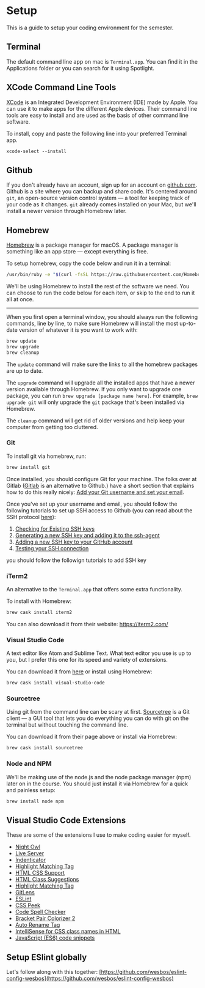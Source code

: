 # Setup

This is a guide to setup your coding environment for the semester. 

## Terminal

The default command line app on mac is `Terminal.app`. You can find it in the Applications folder or you can search for it using Spotlight.

## XCode Command Line Tools

[XCode](https://developer.apple.com/xcode/) is an Integrated Development Environment (IDE) made by Apple. You can use it to make apps for the different Apple devices. Their command line tools are easy to install and are used as the basis of other command line software.

To install, copy and paste the following line into your preferred Terminal app.

```html
xcode-select --install
```

## Github

If you don't already have an account, sign up for an account on [github.com](https://github.com/). Github is a site where you can backup and share code. It's centered around `git`, an open-source version control system &mdash; a tool for keeping track of your code as it changes. `git` already comes installed on your Mac, but we'll install a newer version through Homebrew later.

## Homebrew

[Homebrew](https://brew.sh/) is a package manager for macOS. A package manager is something like an app store &mdash; except everything is free.

To setup homebrew, copy the code below and run it in a terminal:

```bash
/usr/bin/ruby -e "$(curl -fsSL https://raw.githubusercontent.com/Homebrew/install/master/install)"
```

We'll be using Homebrew to install the rest of the software we need. You can choose to run the code below for each item, or skip to the end to run it all at once. 

---

When you first open a terminal window, you should always run the following commands, line by line, to make sure Homebrew will install the most up-to-date version of whatever it is you want to work with:

```bash
brew update
brew upgrade
brew cleanup
```

The `update` command will make sure the links to all the homebrew packages are up to date.

The `upgrade` command will upgrade all the installed apps that have a newer version available through Homebrew. If you only want to upgrade one package, you can run `brew upgrade [package name here]`. For example, `brew upgrade git` will only upgrade the `git` package that's been installed via Homebrew.

The `cleanup` command will get rid of older versions and help keep your computer from getting too cluttered.

### Git

To install git via homebrew, run:

```bash
brew install git
```

Once installed, you should configure Git for your machine. The folks over at Gitlab ([Gitlab](https://about.gitlab.com/) is an alternative to Github.) have a short section that explains how to do this really nicely: [Add your Git username and set your email](https://docs.gitlab.com/ee/gitlab-basics/start-using-git.html#add-your-git-username-and-set-your-email).

Once you've set up your username and email, you should follow the following tutorials to set up SSH access to Github (you can read about the SSH protocol [here](https://help.github.com/en/github/authenticating-to-github/about-ssh)):

1. [Checking for Existing SSH keys](https://help.github.com/en/github/authenticating-to-github/checking-for-existing-ssh-keys)
1. [Generating a new SSH key and adding it to the ssh-agent](https://help.github.com/en/github/authenticating-to-github/generating-a-new-ssh-key-and-adding-it-to-the-ssh-agent)
1. [Adding a new SSH key to your GitHub account](https://help.github.com/en/github/authenticating-to-github/adding-a-new-ssh-key-to-your-github-account)
1. [Testing your SSH connection](https://help.github.com/en/github/authenticating-to-github/testing-your-ssh-connection)

you should follow the followign tutorials to add SSH key
### iTerm2

An alternative to the `Terminal.app` that offers some extra functionality.

To install with Homebrew:
```bash
brew cask install iterm2
```

You can also download it from their website: https://iterm2.com/

### Visual Studio Code

A text editor like Atom and Sublime Text. What text editor you use is up to you, but I prefer this one for its speed and variety of extensions.

You can download it from [here](https://code.visualstudio.com/download) or install using Homebrew:

```bash
brew cask install visual-studio-code
```

### Sourcetree

Using git from the command line can be scary at first. [Sourcetree](https://www.sourcetreeapp.com/) is a Git client &mdash; a GUI tool that lets you do everything you can do with git on the terminal but without touching the command line.

You can download it from their page above or install via Homebrew:

```bash
brew cask install sourcetree
```

### Node and NPM

We'll be making use of the node.js and the node package manager (npm) later on in the course. You should just install it via Homebrew for a quick and painless setup:

```bash
brew install node npm
```

## Visual Studio Code Extensions

These are some of the extensions I use to make coding easier for myself.

* [Night Owl](https://marketplace.visualstudio.com/items?itemName=sdras.night-owl)
* [Live Server](https://marketplace.visualstudio.com/items?itemName=ritwickdey.LiveServer)
* [Indenticator](https://marketplace.visualstudio.com/items?itemName=SirTori.indenticator)
* [Highlight Matching Tag](https://marketplace.visualstudio.com/items?itemName=vincaslt.highlight-matching-tag)
* [HTML CSS Support](https://marketplace.visualstudio.com/items?itemName=ecmel.vscode-html-css)
* [HTML Class Suggestions](https://marketplace.visualstudio.com/items?itemName=AndersEAndersen.html-class-suggestions)
* [Highlight Matching Tag](https://marketplace.visualstudio.com/items?itemName=vincaslt.highlight-matching-tag)
* [GitLens](https://marketplace.visualstudio.com/items?itemName=eamodio.gitlens)
* [ESLint](https://marketplace.visualstudio.com/items?itemName=dbaeumer.vscode-eslint)
* [CSS Peek](https://marketplace.visualstudio.com/items?itemName=pranaygp.vscode-css-peek)
* [Code Spell Checker](https://marketplace.visualstudio.com/items?itemName=streetsidesoftware.code-spell-checker)
* [Bracket Pair Colorizer 2](https://marketplace.visualstudio.com/items?itemName=CoenraadS.bracket-pair-colorizer-2)
* [Auto Rename Tag](https://marketplace.visualstudio.com/items?itemName=formulahendry.auto-rename-tag)
* [IntelliSense for CSS class names in HTML](https://marketplace.visualstudio.com/items?itemName=Zignd.html-css-class-completion)
* [JavaScript (ES6) code snippets](https://marketplace.visualstudio.com/items?itemName=xabikos.JavaScriptSnippets)

## Setup ESlint globally

Let's follow along with this together: [https://github.com/wesbos/eslint-config-wesbos](https://github.com/wesbos/eslint-config-wesbos)
